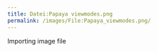 ```yaml
---
title: Datei:Papaya viewmodes.png
permalink: /images/File:Papaya_viewmodes.png/
---
```


Importing image file